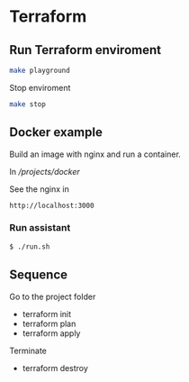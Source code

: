 # Terraform

## Run Terraform enviroment

```bash
make playground
```

Stop enviroment

```bash
make stop
```

## Docker example

Build an image with nginx and run a container.

In */projects/docker*

See the nginx in

```
http://localhost:3000
```

### Run assistant

```bash
$ ./run.sh
```

## Sequence

Go to the project folder

- terraform init
- terraform plan
- terraform apply

Terminate 

- terraform destroy